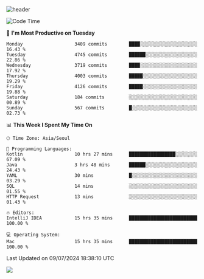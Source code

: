 ![header](https://capsule-render.vercel.app/api?type=Egg&color=timeAuto&height=300&section=header&text=PoPo&fontSize=90&animation=fadeIn)

  <!--START_SECTION:waka-->
![Code Time](http://img.shields.io/badge/Code%20Time-1%2C744%20hrs%204%20mins-blue)

📅 **I'm Most Productive on Tuesday** 

```text
Monday                   3409 commits        ████░░░░░░░░░░░░░░░░░░░░░   16.43 % 
Tuesday                  4745 commits        ██████░░░░░░░░░░░░░░░░░░░   22.86 % 
Wednesday                3719 commits        ████░░░░░░░░░░░░░░░░░░░░░   17.92 % 
Thursday                 4003 commits        █████░░░░░░░░░░░░░░░░░░░░   19.29 % 
Friday                   4126 commits        █████░░░░░░░░░░░░░░░░░░░░   19.88 % 
Saturday                 184 commits         ░░░░░░░░░░░░░░░░░░░░░░░░░   00.89 % 
Sunday                   567 commits         █░░░░░░░░░░░░░░░░░░░░░░░░   02.73 % 
```


📊 **This Week I Spent My Time On** 

```text
🕑︎ Time Zone: Asia/Seoul

💬 Programming Languages: 
Kotlin                   10 hrs 27 mins      █████████████████░░░░░░░░   67.09 % 
Java                     3 hrs 48 mins       ██████░░░░░░░░░░░░░░░░░░░   24.43 % 
YAML                     30 mins             █░░░░░░░░░░░░░░░░░░░░░░░░   03.29 % 
SQL                      14 mins             ░░░░░░░░░░░░░░░░░░░░░░░░░   01.55 % 
HTTP Request             13 mins             ░░░░░░░░░░░░░░░░░░░░░░░░░   01.43 % 

🔥 Editors: 
IntelliJ IDEA            15 hrs 35 mins      █████████████████████████   100.00 % 

💻 Operating System: 
Mac                      15 hrs 35 mins      █████████████████████████   100.00 % 
```


 Last Updated on 09/07/2024 18:38:10 UTC
<!--END_SECTION:waka-->



<img src="https://capsule-render.vercel.app/api?type=Egg&color=timeAuto&height=300&section=footer&text=PoPo&fontSize=90&animation=fadeIn&reversal=true" />
